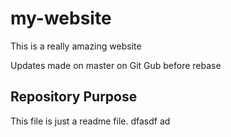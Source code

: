 # my-website

This is a really amazing website

Updates made on master on Git Gub before rebase


## Repository Purpose

This file is just a readme file.
dfasdf ad 